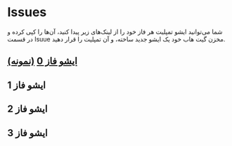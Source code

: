 # Issues

شما می‌توانید ایشو تمپلیت هر فاز خود را از لینک‌های زیر پیدا کنید، آن‌ها را کپی کرده و در قسمت Isuue مخزن گیت هاب خود یک ایشو جدید ساخته، و آن تمپلیت را قرار دهید.


## [ایشو فاز 0](https://github.com/AdvancedProgrammingSUT2022/Issues/blob/main/Phase0Issues.md) [(نمونه)](https://github.com/AdvancedProgrammingSUT2022/Issues/issues/1)

## ایشو فاز 1

## ایشو فاز 2

## ایشو فاز 3
